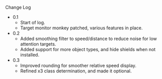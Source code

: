 
Change Log

* 0.1
  - Start of log.
  - Target monitor monkey patched, various features in place.
* 0.2
  - Added smoothing filter to speed/distance to reduce noise for low attention targets.
  - Added support for more object types, and hide shields when not installed.
* 0.3
  - Improved rounding for smoother relative speed display.
  - Refined x3 class determination, and made it optional.